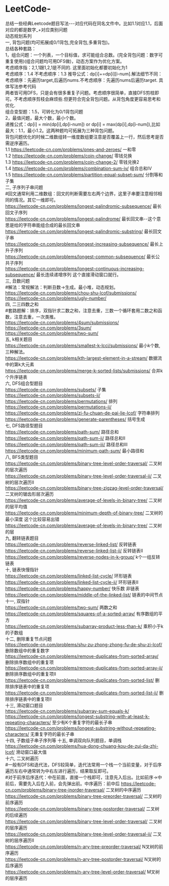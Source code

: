 # LeetCode-
总结一些经典Leetcode题目写法---对应代码在同名文件中。比如1.1对应1.1，后面对应的都是数字_+对应类别问题  
动态规划系列  
    一, 背包问题(均可拓展成0/1背包,完全背包,多重背包)。  
        总结各种套路：    
        1，组合问题：一个列表，一个目标值，求可能组合总数。(完全背包问题：数字可重复使用)(组合问题均可用DFS做)，动态方案作为优化方案。  
            考虑顺序指：2,1,1跟1,2,1是不同的. 这里面初始化都要初始化为1   
            考虑顺序：1.4  不考虑顺序：1.3  推导公式：dp[i]+=dp[i][i-num].解法细节不同：考虑顺序：先遍历target,后遍历nums.不考虑顺序：先遍历nums后遍历target. 具体写法参考代码  
            两者皆可用DFS，只是会有很多重复子问题。考虑顺序很简单，直接DFS剪枝即可。不考虑顺序剪枝会麻烦些.但更符合完全背包问题。从背包角度更容易思考和优化.  
            组合变型题：1.5，可转化为0/1背包问题        
        2，最值问题，最大个数，最小个数。    
            递推公式：dp[i] = min(dp[i],dp[i-num]) or dp[i] = max(dp[i],dp[i-num]),比如最大：1.1，最小1.2。这两种题均可拓展为三种背包问题。      
        背包问题优化的时候二维数组转一维度数组要注意是否覆盖上一行，然后思考是否需逆序遍历。  
        1.1 https://leetcode-cn.com/problems/ones-and-zeroes/  一和零   
        1.2 https://leetcode-cn.com/problems/coin-change/   零钱兑换  
        1.3 https://leetcode-cn.com/problems/coin-change-2/ 零钱兑换2  
        1.4 https://leetcode-cn.com/problems/combination-sum-iv/ 组合总和IV  
        1.5 https://leetcode-cn.com/problems/partition-equal-subset-sum/ 分割等和子集  
    二, 子序列子串问题  
        #回文通常利用二维数组：回文的判断需要左右两个边界，这里子串要注意相邻相同的情况。其它一维即可。  
        https://leetcode-cn.com/problems/longest-palindromic-subsequence/  最长回文子序列    
        https://leetcode-cn.com/problems/longest-palindrome/ 最长回文串--这个意思是给的字符串能组合成的最长回文串  
        https://leetcode-cn.com/problems/longest-palindromic-substring/ 最长回文子串  
        https://leetcode-cn.com/problems/longest-increasing-subsequence/  最长上升子序列    
        https://leetcode-cn.com/problems/longest-common-subsequence/  最长公共子序列  
        https://leetcode-cn.com/problems/longest-continuous-increasing-subsequence/  最长连续递增序列  这个直接滑动窗口就行。  
    三, 丑数问题       
        #解法：常规解法：判断丑数->生成。最小堆，动态规划。  
        https://leetcode-cn.com/problems/chou-shu-lcof/submissions/  
        https://leetcode-cn.com/problems/ugly-number/   
    四, 二三四数之和    
        #套路题解：排序，双指针求二数之和，注意去重，三数一个循环套用二数之和函数，注意去重，一次类推。  
        https://leetcode-cn.com/problems/4sum/submissions/  
        https://leetcode-cn.com/problems/3sum/  
        https://leetcode-cn.com/problems/two-sum/   
    五, k相关题目  
        https://leetcode-cn.com/problems/smallest-k-lcci/submissions/  最小k个数,三种解法。  
        https://leetcode-cn.com/problems/kth-largest-element-in-a-stream/  数据流中的第k大元素  
        https://leetcode-cn.com/problems/merge-k-sorted-lists/submissions/  合并k个升序链表  
    六, DFS组合型题目    
        https://leetcode-cn.com/problems/subsets/  子集  
        https://leetcode-cn.com/problems/subsets-ii/    
        https://leetcode-cn.com/problems/permutations/  排列  
        https://leetcode-cn.com/problems/permutations-ii/    
        https://leetcode-cn.com/problems/zi-fu-chuan-de-pai-lie-lcof/  字符串排列  
        https://leetcode-cn.com/problems/generate-parentheses/  括号生成  
    七, DFS路径型题目  
        https://leetcode-cn.com/problems/path-sum/  路径总和    
        https://leetcode-cn.com/problems/path-sum-ii/  路径总和Ⅱ    
        https://leetcode-cn.com/problems/path-sum-iii/  路径总和Ⅲ    
        https://leetcode-cn.com/problems/minimum-path-sum/  最小路径和    
    八, BFS类型题目    
        https://leetcode-cn.com/problems/binary-tree-level-order-traversal/  二叉树的层次遍历    
        https://leetcode-cn.com/problems/binary-tree-level-order-traversal-ii/  二叉树的层次遍历Ⅱ    
        https://leetcode-cn.com/problems/binary-tree-zigzag-level-order-traversal/  二叉树的锯齿形层次遍历    
        https://leetcode-cn.com/problems/average-of-levels-in-binary-tree/  二叉树的层平均值    
        https://leetcode-cn.com/problems/minimum-depth-of-binary-tree/  二叉树的最小深度  这个比较容易出错    
        https://leetcode-cn.com/problems/average-of-levels-in-binary-tree/  二叉树的层    
    九, 翻转链表题目    
        https://leetcode-cn.com/problems/reverse-linked-list/  反转链表    
        https://leetcode-cn.com/problems/reverse-linked-list-ii/  反转链表Ⅱ    
        https://leetcode-cn.com/problems/reverse-nodes-in-k-group/  k个一组反转链表    
    十, 链表快慢指针    
       https://leetcode-cn.com/problems/linked-list-cycle/  环形链表    
       https://leetcode-cn.com/problems/linked-list-cycle-ii/  环形链表Ⅱ    
       https://leetcode-cn.com/problems/happy-number/  快乐数  非链表    
       https://leetcode-cn.com/problems/middle-of-the-linked-list/  链表的中间节点  
    十一, 双指针    
       https://leetcode-cn.com/problems/two-sum/  两数之和    
       https://leetcode-cn.com/problems/squares-of-a-sorted-array/  有序数组的平方  
       https://leetcode-cn.com/problems/subarray-product-less-than-k/  乘积小于k的子数组  
    十二, 删除重复节点问题  
       https://leetcode-cn.com/problems/shu-zu-zhong-zhong-fu-de-shu-zi-lcof/  删除数组中的重复数字  
       https://leetcode-cn.com/problems/remove-duplicates-from-sorted-array/  删除排序数组中的重复项  
       https://leetcode-cn.com/problems/remove-duplicates-from-sorted-array-ii/  删除排序数组中的重复项Ⅱ  
       https://leetcode-cn.com/problems/remove-duplicates-from-sorted-list/  删除排序链表中的重复项  
       https://leetcode-cn.com/problems/remove-duplicates-from-sorted-list-ii/  删除排序链表中的重复项Ⅱ  
    十三, 滑动窗口题目  
       https://leetcode-cn.com/problems/subarray-sum-equals-k/  
       https://leetcode-cn.com/problems/longest-substring-with-at-least-k-repeating-characters/  至少有K个重复字符的最长子串  
       https://leetcode-cn.com/problems/longest-substring-without-repeating-characters/  无重复字符的最长子串  
    十四, 子数组子串子序列等
    十五, 单调双向队列题目，单调栈    
        https://leetcode-cn.com/problems/hua-dong-chuang-kou-de-zui-da-zhi-lcof/  滑动窗口最大值    
    十六, 二叉树遍历  
        #一般有DFS和迭代法，DFS较简单，迭代法常用一个栈一个当前变量，对于后序遍历左右中通常转为中右左进行遍历，结果取反即可。  
        #对于前序后序迭代：中在前面，直接一个栈即可，注意先入后出。比如前序->中前后，需要先入后在入前，会先弹出前。中序遍历：前中后
        https://leetcode-cn.com/problems/binary-tree-inorder-traversal/  二叉树的中序遍历  
        https://leetcode-cn.com/problems/binary-tree-preorder-traversal/  二叉树的前序遍历  
        https://leetcode-cn.com/problems/binary-tree-postorder-traversal/  二叉树的后续遍历  
        https://leetcode-cn.com/problems/binary-tree-level-order-traversal/  二叉树的层序遍历  
        https://leetcode-cn.com/problems/binary-tree-level-order-traversal-ii/  二叉树的层序遍历Ⅱ  
        https://leetcode-cn.com/problems/n-ary-tree-preorder-traversal/  N叉树的前序遍历  
        https://leetcode-cn.com/problems/n-ary-tree-postorder-traversal/  N叉树的后序遍历  
        https://leetcode-cn.com/problems/n-ary-tree-level-order-traversal/ M叉树的层序遍历  
        

